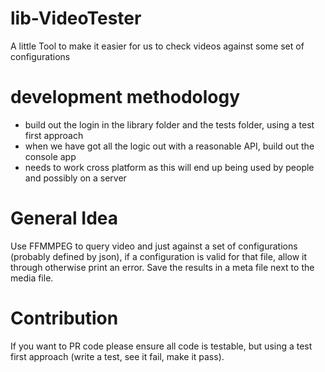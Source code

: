 # lib-VideoTester
A little Tool to make it easier for us to check videos against some set of configurations

# development methodology
  - build out the login in the library folder and the tests folder, using a test first approach
  - when we have got all the logic out with a reasonable API, build out the console app
  - needs to work cross platform as this will end up being used by people and possibly on a server
  
# General Idea
Use FFMMPEG to query video and just against a set of configurations (probably defined by json),  if a configuration is valid for that file, allow it through otherwise print an error.   Save the results in a meta file next to the media file.

# Contribution
If you want to PR code please ensure all code is testable, but using a test first approach (write a test, see it fail, make it pass).
